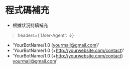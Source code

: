 # 程式碼補充
- 根據狀況持續補充

> headers={'User-Agent': ↓}
- 'YourBotName/1.0 (yourmail@gmail.com)'
- 'YourBotName/1.0 (+http://yourwebsite.com/contact)'
- 'YourBotName/1.0 (+http://yourwebsite.com/contact) yourmail@gmail.com'
